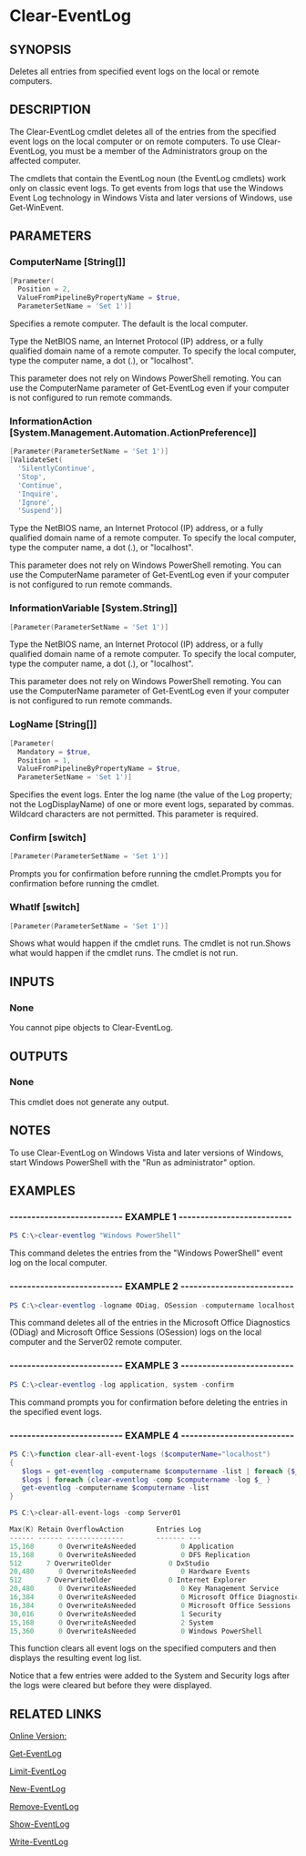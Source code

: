 ﻿# Clear-EventLog

## SYNOPSIS
Deletes all entries from specified event logs on the local or remote computers.

## DESCRIPTION
The Clear-EventLog cmdlet deletes all of the entries from the specified event logs on the local computer or on remote computers.
To use Clear-EventLog, you must be a member of the Administrators group on the affected computer.

The cmdlets that contain the EventLog noun (the EventLog cmdlets) work only on classic event logs.
To get events from logs that use the Windows Event Log technology in Windows Vista and later versions of Windows, use Get-WinEvent.

## PARAMETERS

### ComputerName [String[]]

```powershell
[Parameter(
  Position = 2,
  ValueFromPipelineByPropertyName = $true,
  ParameterSetName = 'Set 1')]
```

Specifies a remote computer.
The default is the local computer.

Type the NetBIOS name, an Internet Protocol (IP) address, or a fully qualified domain name of a remote computer.
To specify the local computer, type the computer name, a dot (.), or "localhost".

This parameter does not rely on Windows PowerShell remoting.
You can use the ComputerName parameter of Get-EventLog even if your computer is not configured to run remote commands.


### InformationAction [System.Management.Automation.ActionPreference]]

```powershell
[Parameter(ParameterSetName = 'Set 1')]
[ValidateSet(
  'SilentlyContinue',
  'Stop',
  'Continue',
  'Inquire',
  'Ignore',
  'Suspend')]
```


Type the NetBIOS name, an Internet Protocol (IP) address, or a fully qualified domain name of a remote computer.
To specify the local computer, type the computer name, a dot (.), or "localhost".

This parameter does not rely on Windows PowerShell remoting.
You can use the ComputerName parameter of Get-EventLog even if your computer is not configured to run remote commands.


### InformationVariable [System.String]]

```powershell
[Parameter(ParameterSetName = 'Set 1')]
```


Type the NetBIOS name, an Internet Protocol (IP) address, or a fully qualified domain name of a remote computer.
To specify the local computer, type the computer name, a dot (.), or "localhost".

This parameter does not rely on Windows PowerShell remoting.
You can use the ComputerName parameter of Get-EventLog even if your computer is not configured to run remote commands.


### LogName [String[]]

```powershell
[Parameter(
  Mandatory = $true,
  Position = 1,
  ValueFromPipelineByPropertyName = $true,
  ParameterSetName = 'Set 1')]
```

Specifies the event logs.
Enter the log name (the value of the Log property; not the LogDisplayName) of one or more event logs, separated by commas.
Wildcard characters are not permitted.
This parameter is required.


### Confirm [switch]

```powershell
[Parameter(ParameterSetName = 'Set 1')]
```

Prompts you for confirmation before running the cmdlet.Prompts you for confirmation before running the cmdlet.


### WhatIf [switch]

```powershell
[Parameter(ParameterSetName = 'Set 1')]
```

Shows what would happen if the cmdlet runs.
The cmdlet is not run.Shows what would happen if the cmdlet runs.
The cmdlet is not run.



## INPUTS
### None

You cannot pipe objects to Clear-EventLog.

## OUTPUTS
### None

This cmdlet does not generate any output.

## NOTES
To use Clear-EventLog on Windows Vista and later versions of Windows, start Windows PowerShell with the "Run as administrator" option.


## EXAMPLES
### -------------------------- EXAMPLE 1 --------------------------

```powershell
PS C:\>clear-eventlog "Windows PowerShell"

```
This command deletes the entries from the "Windows PowerShell" event log on the local computer.






### -------------------------- EXAMPLE 2 --------------------------

```powershell
PS C:\>clear-eventlog -logname ODiag, OSession -computername localhost, Server02

```
This command deletes all of the entries in the Microsoft Office Diagnostics (ODiag) and Microsoft Office Sessions (OSession) logs on the local computer and the Server02 remote computer.






### -------------------------- EXAMPLE 3 --------------------------

```powershell
PS C:\>clear-eventlog -log application, system -confirm

```
This command prompts you for confirmation before deleting the entries in the specified event logs.






### -------------------------- EXAMPLE 4 --------------------------

```powershell
PS C:\>function clear-all-event-logs ($computerName="localhost")
{
   $logs = get-eventlog -computername $computername -list | foreach {$_.Log}
   $logs | foreach {clear-eventlog -comp $computername -log $_ }
   get-eventlog -computername $computername -list
}

PS C:\>clear-all-event-logs -comp Server01

Max(K) Retain OverflowAction        Entries Log
------ ------ --------------        ------- ---
15,168      0 OverwriteAsNeeded           0 Application
15,168      0 OverwriteAsNeeded           0 DFS Replication
512      7 OverwriteOlder              0 DxStudio
20,480      0 OverwriteAsNeeded           0 Hardware Events
512      7 OverwriteOlder              0 Internet Explorer
20,480      0 OverwriteAsNeeded           0 Key Management Service
16,384      0 OverwriteAsNeeded           0 Microsoft Office Diagnostics
16,384      0 OverwriteAsNeeded           0 Microsoft Office Sessions
30,016      0 OverwriteAsNeeded           1 Security
15,168      0 OverwriteAsNeeded           2 System
15,360      0 OverwriteAsNeeded           0 Windows PowerShell

```
This function clears all event logs on the specified computers and then displays the resulting event log list.

Notice that a few entries were added to the System and Security logs after the logs were cleared but before they were displayed.







## RELATED LINKS

[Online Version:](http://go.microsoft.com/fwlink/p/?linkid=289799)

[Get-EventLog]()

[Limit-EventLog]()

[New-EventLog]()

[Remove-EventLog]()

[Show-EventLog]()

[Write-EventLog]()

